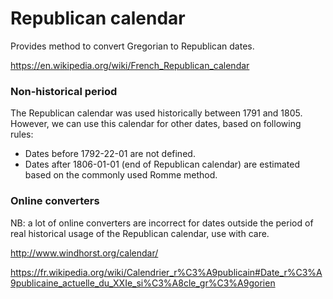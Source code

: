 # Republican calendar

Provides method to convert Gregorian to Republican dates.

https://en.wikipedia.org/wiki/French_Republican_calendar

### Non-historical period

The Republican calendar was used historically between 1791 and 1805.
However, we can use this calendar for other dates, based on following rules:

- Dates before 1792-22-01 are not defined.
- Dates after 1806-01-01 (end of Republican calendar) are estimated based on the commonly used Romme method.

### Online converters

NB: a lot of online converters are incorrect for dates outside the period of real historical
usage of the Republican calendar, use with care.

http://www.windhorst.org/calendar/

https://fr.wikipedia.org/wiki/Calendrier_r%C3%A9publicain#Date_r%C3%A9publicaine_actuelle_du_XXIe_si%C3%A8cle_gr%C3%A9gorien
